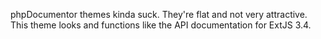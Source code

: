 phpDocumentor themes kinda suck.  They're flat and not very attractive.  This theme looks and functions like the API documentation for ExtJS 3.4.
